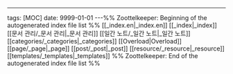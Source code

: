 ---
tags: [MOC]
date: 9999-01-01
---%% Zoottelkeeper: Beginning of the autogenerated index file list  %%
 [[_index.en|_index.en]]
 [[_index|_index]]
 [[문서 관리/_문서 관리|_문서 관리]]
 [[일간 노트/_일간 노트|_일간 노트]]
 [[categories/_categories|_categories]]
 [[Overload|Overload]]
 [[page/_page|_page]]
 [[post/_post|_post]]
 [[resource/_resource|_resource]]
 [[templates/_templates|_templates]]
%% Zoottelkeeper: End of the autogenerated index file list  %%
